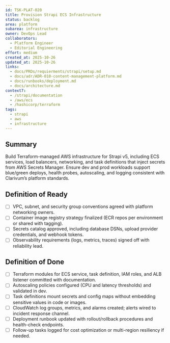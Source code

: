 ```yaml
---
id: TSK-PLAT-020
title: Provision Strapi ECS Infrastructure
status: backlog
area: platform
subarea: infrastructure
owner: DevOps Lead
collaborators:
  - Platform Engineer
  - Editorial Engineering
effort: medium
created_at: 2025-10-26
updated_at: 2025-10-26
links:
  - docs/PRDs/requierments/strapi/setup.md
  - docs/adr/ADR-010-content-management-platform.md
  - docs/runbooks/deployment.md
  - docs/architecture.md
context7:
  - /strapi/documentation
  - /aws/ecs
  - /hashicorp/terraform
tags:
  - strapi
  - aws
  - infrastructure
---
```


## Summary
Build Terraform-managed AWS infrastructure for Strapi v5, including ECS services, load balancers, networking, and task definitions that inject secrets from AWS Secrets Manager. Ensure dev and prod workloads support blue/green deploys, health probes, autoscaling, and logging consistent with Clarivum’s platform standards.

## Definition of Ready
- [ ] VPC, subnet, and security group conventions agreed with platform networking owners.
- [ ] Container image registry strategy finalized (ECR repos per environment or shared with tagging).
- [ ] Secrets catalog approved, including database DSNs, upload provider credentials, and webhook tokens.
- [ ] Observability requirements (logs, metrics, traces) signed off with reliability lead.

## Definition of Done
- [ ] Terraform modules for ECS service, task definition, IAM roles, and ALB listener committed with documentation.
- [ ] Autoscaling policies configured (CPU and latency thresholds) and validated in dev.
- [ ] Task definitions mount secrets and config maps without embedding sensitive values in code or images.
- [ ] CloudWatch log groups, metrics, and alarms created; alerts wired to incident response channel.
- [ ] Deployment runbook updated with rollout/rollback procedures and health-check endpoints.
- [ ] Follow-up tasks logged for cost optimization or multi-region resiliency if needed.
